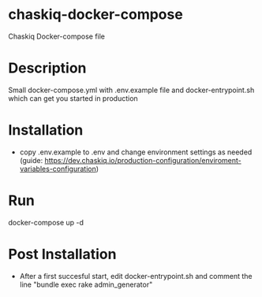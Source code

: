 # chaskiq-docker-compose
Chaskiq Docker-compose file

# Description
Small docker-compose.yml with .env.example file and docker-entrypoint.sh which can get you started in production

# Installation
 - copy .env.example to .env and change environment settings as needed (guide: https://dev.chaskiq.io/production-configuration/enviroment-variables-configuration)

# Run
docker-compose up -d

# Post Installation
 - After a first succesful start, edit docker-entrypoint.sh and comment the line "bundle exec rake admin_generator"

